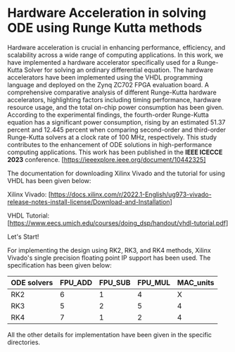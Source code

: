 # Hardware Acceleration in solving ODE using Runge Kutta methods #

Hardware acceleration is crucial in enhancing performance, efficiency, and scalability across a wide range of computing applications. In this work, we have implemented a hardware accelerator specifically used for a Runge-Kutta Solver for solving an ordinary differential equation. The hardware accelerators have been implemented using the VHDL programming language and deployed on the Zynq ZC702 FPGA evaluation board. A comprehensive comparative analysis of different Runge-Kutta hardware accelerators, highlighting factors including timing performance, hardware resource usage, and the total on-chip power consumption has been given. According to the experimental findings, the fourth-order Runge-Kutta equation has a significant power consumption, rising by
an estimated 51.37 percent and 12.445 percent when comparing second-order and third-order Runge-Kutta solvers at a clock rate of 100 MHz, respectively. This
study contributes to the enhancement of ODE solutions in high-performance computing applications. This work has been published in the **IEEE ICECCE 2023** conference. [https://ieeexplore.ieee.org/document/10442325] 

The documentation for downloading Xilinx Vivado and the tutorial for using VHDL has been given below:

Xilinx Vivado: [https://docs.xilinx.com/r/2022.1-English/ug973-vivado-release-notes-install-license/Download-and-Installation]

VHDL Tutorial: [https://www.eecs.umich.edu/courses/doing_dsp/handout/vhdl-tutorial.pdf]

Let's Start!

For implementing the design using RK2, RK3, and RK4 methods, Xilinx Vivado's single precision floating point IP support has been used. The specification has been given below:

| ODE solvers                   |FPU_ADD        | FPU_SUB            |FPU_MUL                |MAC_units        |     
| ------------------------------| ------------- |-------------       |------------           |-----------------|
| RK2                           | 6             |1                   |4                      |X                |
| RK3                           | 5             |2                   |5                      |4                |   
| RK4                           | 7             |1                   |2                      |4                |

All the other details for implementation have been given in the specific directories.



